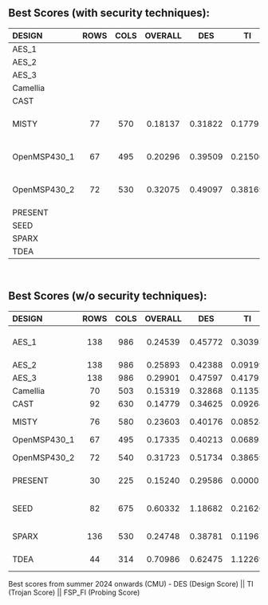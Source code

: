 ## Best Scores (with security techniques):
|   DESIGN   |   ROWS   |   COLS   |   OVERALL   |   DES   |   TI   |   FSP_FI   | Comments |
|   :---    |   :---:  |   :---:  |    :---:    | :---:   |  :---: |    :---:   | :---: |
| AES_1	|   |   |   |   |   |   | |
| AES_2	|   |   |   |   |   |   | |
| AES_3	|   |   |   |   |   |   | |
| Camellia|   |   |   |   |   |   | |
| CAST	|  |   |   |   |   |   | |
| MISTY	|  77  |  570  |  0.18137  |  0.31822  |  0.17791  |  0.96204  |  2 hard placement blockage |
| OpenMSP430_1| 67 | 495  |  0.20296 |  0.39509 | 0.21500  | 0.81241  | 3 hard placement blockage |
| OpenMSP430_2|  72  |  530  |  0.32075 |  0.49097  | 0.38169 |  0.92491  |  1 hard placement blockage  |
| PRESENT |   |   |   |   |   |   | |
| SEED	|   |   |   |   |   |   | |
| SPARX	|   |   |   |   |   |   | |
| TDEA	|   |   |   |   |   |   | |

<br />

## Best Scores (w/o security techniques):
|   DESIGN   |   ROWS   |   COLS   |   OVERALL   |   DES   |   TI   |   FSP_FI   | Comments |
|   :---    |   :---:  |   :---:  |    :---:    | :---:   |  :---: |    :---:   | :---: |
| AES_1	|  138 | 986 | 0.24539 | 0.45772 | 0.30393 | 0.76831 | Did not experiment with col/row number, just kept the same from AES_3 |
| AES_2	|  138 | 986 | 0.25893 | 0.42388 | 0.09199 | 1.12970 | No security tricks |
| AES_3	|  138 | 986 | 0.29901 | 0.47597 | 0.41792 | 0.83853 | No security tricks |
| Camellia| 70 | 503  | 0.15319  | 0.32868  |  0.11353  | 0.81861  | No security tricks |
| CAST	|  92 | 630  | 0.14779  |  0.34625 | 0.09264  | 0.76104  | No security tricks |
| MISTY	|  76  |  580  |  0.23603  |  0.40176  |  0.08524  |  1.08973  |  des_perf_setup_WNS=-0.024, des_perf_setup_TNS=-0.027 |
| OpenMSP430_1| 67 | 495  | 0.17335  | 0.40213  |  	0.06895 | 0.79321  | |
| OpenMSP430_2|  72  |  540 |  0.31723  |  0.51734  |  0.38659  |  0.83982  |  des_perf_setup_WNS=-0.020, des_perf_setup_TNS=-0.041  |
| PRESENT | 30 | 225 | 0.15240 | 0.29586 | 0.00001 | 1.03021 | No security yet, M5 stripes with offset=4, s2s=14. |
| SEED	|  82  |  675  |  0.60332  |  1.18682  |  0.21626  |  0.80044  |  des_perf_setup_WNS=-0.892, des_perf_setup_TNS=-33.599, placement density=95.17%  |
| SPARX	| 136 |  530  |  0.24748  |  0.38781  |  0.11967  |  1.15663  |  des_perf_setup_WNS=1.114, placement density=97.67%  |
| TDEA	|  44  |  314  |  0.70986  |  0.62475  |  1.12269  |  1.14975  |  des_perf_setup_WNS=-0.023, des_perf_setup_TNS=-0.051  |

Best scores from summer 2024 onwards (CMU) - DES (Design Score) || TI (Trojan Score) || FSP_FI (Probing Score)
